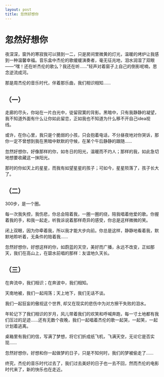 ```yaml
---
layout: post
title: 忽然好想你
---
```



# 忽然好想你 #

夜深深，窗外的寒寂我可以猜到一二，只是房间里微黄的灯光，温暖的烤炉让我感到一种温馨幸福。音乐盒中杰伦的歌缓缓演奏者，毫无征兆地，泪水润湿了双眼——“嘿！还在听杰伦的歌么？我还在听……”轻声对着窗子上自己的倒影呢喃，思念逆流成河。

那是周杰伦的音乐时代，伴着那乐曲，我们相识相知……

## （一） ##

走廊的尽头，你站在一片白光中，徒留寂寞的背影。黑暗中，只有我静静的凝望，我不知道外面有什么让你如此留恋，正如我也不知道为什么移不开自己idea视线。

或许，在你心里，我只是个脆弱的小孩，只会抱着电话，不分昼夜地对你哭诉，那你一定不曾想到我在黑暗中默默的守候，在某个午后静静的跟随……

忽然好想你，好像那样的你，如冬日的阳光，温暖而不灼人；那样的我，如此急切地想要收藏这一抹阳光。

那时的你如天上的星星，而我有如望星星的孩子；可如今，星星陨落了，孩子长大了。

## （二） ##

300步，是一个圈。

每一次我失控，我伤悲，你总会陪着我，一圈一圈的绕，陪我唱着他爱的歌。你握着我的手，和我一起走，听我诉说着那样奇异的感受，你总是这样微微的笑。

闭上双眼，因为你牵着我，所以我才能大步向前。你总是这样，静静地看着我，默默地聆听着，无条件的陪着我……

忽然好想你，好想这样的你，如蔚蓝的天空，美好而广播，永远不改变，正如那天，我们在高山上，在碧水前唱的那样：友谊地久天长。

## （三） ##

在奔流中，我们相识；在奔波中，我们相知。

天南地被，我们一起闯荡；天上地下，我们无话不谈。

我们一起狂妄的傲视这个世界, 却又在现实的悲伤中为对方擦干失败的泪水。

年轮记下了我们相识的岁月，风儿带着我们的欢笑和呼喊奔跑，每一寸土地都有我们压过的足迹……还有无数个夜晚，我们一起唱着杰伦的歌一起哭，一起笑，一起计划着逃离。

桌箱里有我们的信，写满了梦想，将它们折成纸飞机，飞满天空，无论它是否实现……

忽然好想你，好想和你一起做梦的日子，只是不知何时，我们的梦被偷走了……

终究，杰伦的音乐时代过去了，我们过去美好的日子也一去不回，然而杰伦的电影时代来了，新的快乐也在走近。

